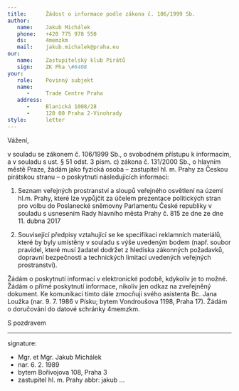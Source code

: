 ```yaml
---
title:      Žádost o informace podle zákona č. 106/1999 Sb.
author:
   name:    Jakub Michálek
   phone:   +420 775 978 550
   ds:      4memzkm
   mail:    jakub.michalek@praha.eu
our:
   name:    Zastupitelský klub Pirátů
   sign:    ZK Pha \#6408
your:
   role:    Povinný subjekt
   name:    
      -     Trade Centre Praha
   address:
      -     Blanická 1008/28
      -     120 00 Praha 2-Vinohrady
style:      letter
---
```


Vážení,

v souladu se zákonem č. 106/1999 Sb., o svobodném přístupu k informacím, a v souladu s ust. § 51 odst. 3 písm. c) zákona č. 131/2000 Sb., o hlavním městě Praze, žádám jako fyzická osoba – zastupitel hl. m. Prahy za Českou pirátskou stranu – o poskytnutí následujících informací:

1. Seznam veřejných prostranství a sloupů veřejného osvětlení na území hl.m. Prahy, které lze vypůjčit za účelem prezentace politických stran pro volbu do Poslanecké sněmovny Parlamentu České republiky v souladu s usnesením Rady hlavního města Prahy č. 815 ze dne ze dne 11. dubna 2017

2. Související předpisy vztahující se ke specifikaci reklamních materiálů, které by byly umístěny v souladu s výše uvedeným bodem (např. soubor pravidel, které musí žadatel dodržet z hlediska zákonných požadavků, dopravní bezpečnosti a technických limitací uvedených veřejných prostranství).

Žádám o poskytnutí informací v elektronické podobě, kdykoliv je to možné. Žádám o přímé poskytnutí informace, nikoliv jen odkaz na zveřejněný dokument. Ke komunikaci tímto dále zmocňuji svého asistenta Bc. Jana Loužka (nar. 9. 7. 1986 v Písku; bytem Vondroušova 1198, Praha 17). Žádám o doručování do datové schránky 4memzkm.

S pozdravem

---
signature: 
  - Mgr. et Mgr. Jakub Michálek
  - nar. 6. 2. 1989
  - bytem Bořivojova 108, Praha 3
  - zastupitel hl. m. Prahy
abbr:       jakub
...
